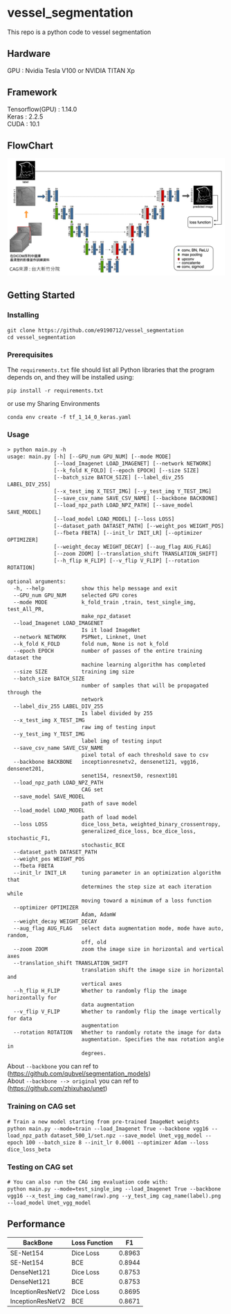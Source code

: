 # vessel_segmentation
This repo is a python code to vessel segmentation

## Hardware 
GPU : Nvidia Tesla V100 or NVIDIA TITAN Xp

## Framework
Tensorflow(GPU) : 1.14.0 <br>
Keras : 2.2.5 <br>
CUDA : 10.1

## FlowChart

![avatar](Unet.png)
## Getting Started
### Installing
```
git clone https://github.com/e9190712/vessel_segmentation
cd vessel_segmentation
```
### Prerequisites
The `requirements.txt` file should list all Python libraries that the program
 depends on, and they will be installed using:

```
pip install -r requirements.txt
```
or use my Sharing Environments
```
conda env create -f tf_1_14_0_keras.yaml
```
### Usage
```
> python main.py -h
usage: main.py [-h] [--GPU_num GPU_NUM] [--mode MODE]
               [--load_Imagenet LOAD_IMAGENET] [--network NETWORK]
               [--k_fold K_FOLD] [--epoch EPOCH] [--size SIZE]
               [--batch_size BATCH_SIZE] [--label_div_255 LABEL_DIV_255]
               [--x_test_img X_TEST_IMG] [--y_test_img Y_TEST_IMG]
               [--save_csv_name SAVE_CSV_NAME] [--backbone BACKBONE]
               [--load_npz_path LOAD_NPZ_PATH] [--save_model SAVE_MODEL]
               [--load_model LOAD_MODEL] [--loss LOSS]
               [--dataset_path DATASET_PATH] [--weight_pos WEIGHT_POS]
               [--fbeta FBETA] [--init_lr INIT_LR] [--optimizer OPTIMIZER]
               [--weight_decay WEIGHT_DECAY] [--aug_flag AUG_FLAG]
               [--zoom ZOOM] [--translation_shift TRANSLATION_SHIFT]
               [--h_flip H_FLIP] [--v_flip V_FLIP] [--rotation ROTATION]

optional arguments:
  -h, --help            show this help message and exit
  --GPU_num GPU_NUM     selected GPU cores
  --mode MODE           k_fold_train ,train, test_single_img, test_All_PR,
                        make_npz_dataset
  --load_Imagenet LOAD_IMAGENET
                        Is it load ImageNet
  --network NETWORK     PSPNet, Linknet, Unet
  --k_fold K_FOLD       fold num, None is not k_fold
  --epoch EPOCH         number of passes of the entire training dataset the
                        machine learning algorithm has completed
  --size SIZE           training img size
  --batch_size BATCH_SIZE
                        number of samples that will be propagated through the
                        network
  --label_div_255 LABEL_DIV_255
                        Is label divided by 255
  --x_test_img X_TEST_IMG
                        raw img of testing input
  --y_test_img Y_TEST_IMG
                        label img of testing input
  --save_csv_name SAVE_CSV_NAME
                        pixel total of each threshold save to csv
  --backbone BACKBONE   inceptionresnetv2, densenet121, vgg16, densenet201,
                        senet154, resnext50, resnext101
  --load_npz_path LOAD_NPZ_PATH
                        CAG set
  --save_model SAVE_MODEL
                        path of save model
  --load_model LOAD_MODEL
                        path of load model
  --loss LOSS           dice_loss_beta, weighted_binary_crossentropy,
                        generalized_dice_loss, bce_dice_loss, stochastic_F1,
                        stochastic_BCE
  --dataset_path DATASET_PATH
  --weight_pos WEIGHT_POS
  --fbeta FBETA
  --init_lr INIT_LR     tuning parameter in an optimization algorithm that
                        determines the step size at each iteration while
                        moving toward a minimum of a loss function
  --optimizer OPTIMIZER
                        Adam, AdamW
  --weight_decay WEIGHT_DECAY
  --aug_flag AUG_FLAG   select data augmentation mode, mode have auto, random,
                        off, old
  --zoom ZOOM           zoom the image size in horizontal and vertical axes
  --translation_shift TRANSLATION_SHIFT
                        translation shift the image size in horizontal and
                        vertical axes
  --h_flip H_FLIP       Whether to randomly flip the image horizontally for
                        data augmentation
  --v_flip V_FLIP       Whether to randomly flip the image vertically for data
                        augmentation
  --rotation ROTATION   Whether to randomly rotate the image for data
                        augmentation. Specifies the max rotation angle in
                        degrees.
```
About ```--backbone``` you can ref to (https://github.com/qubvel/segmentation_models) <br>
About ```--backbone --> original```  you can ref to (https://github.com/zhixuhao/unet)

### Training on CAG set
```
# Train a new model starting from pre-trained ImageNet weights
python main.py --mode=train --load_Imagenet True --backbone vgg16 --load_npz_path dataset_500_1/set.npz --save_model Unet_vgg_model --epoch 100 --batch_size 8 --init_lr 0.0001 --optimizer Adam --loss dice_loss_beta
```
### Testing on CAG set
```
# You can also run the CAG img evaluation code with:
python main.py --mode=test_single_img --load_Imagenet True --backbone vgg16 --x_test_img cag_name(raw).png --y_test_img cag_name(label).png --load_model Unet_vgg_model
```
## Performance
| BackBone                          |     Loss Function         |     F1         |
|----------------------------------|----------------------|----------------------|
| SE-Net154|     Dice Loss          |     0.8963          |
| SE-Net154|     BCE             |     0.8944          |
| DenseNet121|     Dice Loss          |     0.8753          |
| DenseNet121|     BCE           |     0.8753          |
| InceptionResNetV2|     Dice Loss          |     0.8695          |
| InceptionResNetV2|     BCE           |     0.8671          |